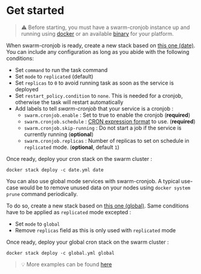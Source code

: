 # Get started

> :warning: Before starting, you must have a swarm-cronjob instance up and running using [docker](install/docker.md) or an available [binary](install/binary.md) for your platform.

When swarm-cronjob is ready, create a new stack based on [this one (date)](../.res/example/date.yml). You can include any configuration as long as you abide with the following conditions:

* Set `command` to run the task command
* Set `mode` to `replicated` (default)
* Set `replicas` to `0` to avoid running task as soon as the service is deployed
* Set `restart_policy.condition` to `none`. This is needed for a cronjob, otherwise the task will restart automatically
* Add labels to tell *swarm-cronjob* that your service is a cronjob :
  * `swarm.cronjob.enable` : Set to true to enable the cronjob (**required**)
  * `swarm.cronjob.schedule` : [CRON expression format](https://godoc.org/github.com/robfig/cron#hdr-CRON_Expression_Format) to use. (**required**)
  * `swarm.cronjob.skip-running` : Do not start a job if the service is currently running (**optional**)
  * `swarm.cronjob.replicas` : Number of replicas to set on schedule in `replicated` mode. (**optional**, default `1`)

Once ready, deploy your cron stack on the swarm cluster :

`docker stack deploy -c date.yml date`

You can also use global mode services with swarm-cronjob. A typical use-case would be to remove unused data on your nodes using `docker system prune` command periodically.

To do so, create a new stack based on [this one (global)](../.res/example/global.yml). Same conditions have to be applied as `replicated` mode excepted :

* Set `mode` to `global`
* Remove `replicas` field as this is only used with `replicated` mode

Once ready, deploy your global cron stack on the swarm cluster :

`docker stack deploy -c global.yml global`

> :bulb: More examples can be found [here](../.res/example)
